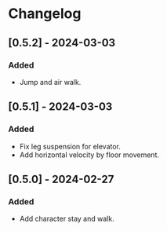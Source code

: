 # Changelog

## [0.5.2] - 2024-03-03
### Added
- Jump and air walk.

## [0.5.1] - 2024-03-03
### Added
- Fix leg suspension for elevator.
- Add horizontal velocity by floor movement.


## [0.5.0] - 2024-02-27
### Added
- Add character stay and walk.
